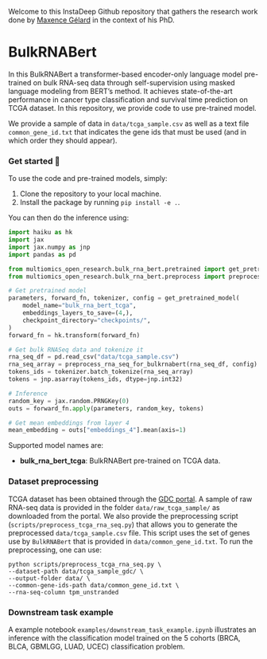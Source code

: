 Welcome to this InstaDeep Github repository that gathers the research work done by [Maxence Gélard](https://www.linkedin.com/in/maxence-g%C3%A9lard-015761172/) in the context of his PhD.

# BulkRNABert

In this BulkRNABert a transformer-based encoder-only language model pre-trained on bulk RNA-seq data through self-supervision using masked language modeling from
BERT’s method. It achieves state-of-the-art performance in cancer type classification and survival time prediction on TCGA dataset.
In this repository, we provide code to use pre-trained model.

We provide a sample of data in `data/tcga_sample.csv` as well as a text file `common_gene_id.txt` that indicates the gene ids that must be used (and in which order they should appear).

### Get started 🚀

To use the code and pre-trained models, simply:

1. Clone the repository to your local machine.
2. Install the package by running `pip install -e .`.

You can then do the inference using:
```python
import haiku as hk
import jax
import jax.numpy as jnp
import pandas as pd

from multiomics_open_research.bulk_rna_bert.pretrained import get_pretrained_model
from multiomics_open_research.bulk_rna_bert.preprocess import preprocess_rna_seq_for_bulkrnabert

# Get pretrained model
parameters, forward_fn, tokenizer, config = get_pretrained_model(
    model_name="bulk_rna_bert_tcga",
    embeddings_layers_to_save=(4,),
    checkpoint_directory="checkpoints/",
)
forward_fn = hk.transform(forward_fn)

# Get bulk RNASeq data and tokenize it
rna_seq_df = pd.read_csv("data/tcga_sample.csv")
rna_seq_array = preprocess_rna_seq_for_bulkrnabert(rna_seq_df, config)
tokens_ids = tokenizer.batch_tokenize(rna_seq_array)
tokens = jnp.asarray(tokens_ids, dtype=jnp.int32)

# Inference
random_key = jax.random.PRNGKey(0)
outs = forward_fn.apply(parameters, random_key, tokens)

# Get mean embeddings from layer 4
mean_embedding = outs["embeddings_4"].mean(axis=1)
```
Supported model names are:
- **bulk_rna_bert_tcga**: BulkRNABert pre-trained on TCGA data.


### Dataset preprocessing

TCGA dataset has been obtained through the [GDC portal](https://portal.gdc.cancer.gov/).
A sample of raw RNA-seq data is provided in the folder `data/raw_tcga_sample/` as downloaded from the portal. We also provide the preprocessing script (`scripts/preprocess_tcga_rna_seq.py`) that allows you to generate
the preprocessed `data/tcga_sample.csv` file. This script uses the set of genes use by `BulkRNABert` that is provided in `data/common_gene_id.txt`.
To run the preprocessing, one can use:


```
python scripts/preprocess_tcga_rna_seq.py \
--dataset-path data/tcga_sample_gdc/ \
--output-folder data/ \
--common-gene-ids-path data/common_gene_id.txt \
--rna-seq-column tpm_unstranded
```

### Downstream task example

A example notebook `examples/downstream_task_example.ipynb` illustrates an inference with the classification model trained on the 5 cohorts (BRCA, BLCA, GBMLGG, LUAD, UCEC) classification problem.
